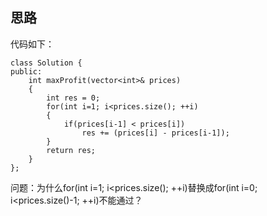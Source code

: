 ## 思路
代码如下：
```
class Solution {
public:
    int maxProfit(vector<int>& prices) 
    {
        int res = 0;
        for(int i=1; i<prices.size(); ++i)
        {
            if(prices[i-1] < prices[i])
                res += (prices[i] - prices[i-1]);
        }
        return res;
    }
};

```
问题：为什么for(int i=1; i<prices.size(); ++i)替换成for(int i=0; i<prices.size()-1; ++i)不能通过？


